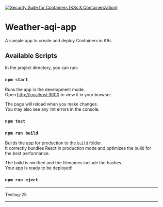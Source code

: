 [![Security Suite for Containers (K8s & Containerization)](https://github.com/samirparhi-dev/weather-aqi-app/actions/workflows/kavach-scan.yml/badge.svg)](https://github.com/samirparhi-dev/weather-aqi-app/actions/workflows/kavach-scan.yml)

# Weather-aqi-app

A sample app to create and deploy Containers in K8s


## Available Scripts

In the project directory, you can run:

### `npm start`

Runs the app in the development mode.\
Open [http://localhost:3000](http://localhost:3000) to view it in your browser.

The page will reload when you make changes.\
You may also see any lint errors in the console.

### `npm test`


### `npm run build`

Builds the app for production to the `build` folder.\
It correctly bundles React in production mode and optimizes the build for the best performance.

The build is minified and the filenames include the hashes.\
Your app is ready to be deployed!


### `npm run eject`

***
Testing-25
***
